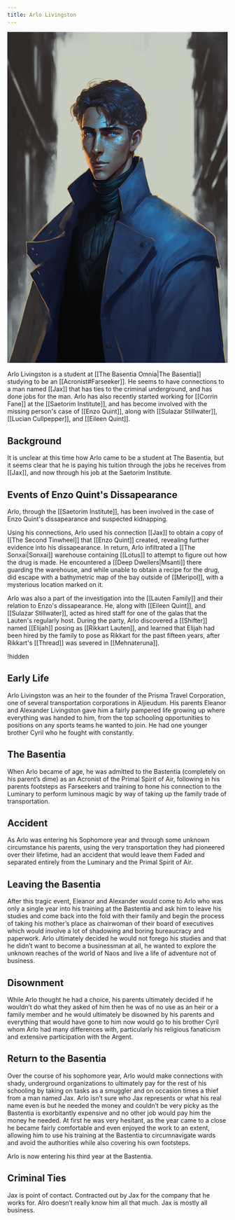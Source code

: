 ```yaml
---
title: Arlo Livingston
---
```


![Arlo Livingston|400](./images/Morne_a_young_man_wearing_a_turtle_neck_and_a_long_blue_coat_st_703294ce-f2e5-4ce6-909d-66de6073918a.png "right center vertical")

Arlo Livingston is a student at [[The Basentia Omnia|The Basentia]] studying to be an [[Acronist#Farseeker]]. He seems to have connections to a man named [[Jax]] that has ties to the criminal underground, and has done jobs for the man. Arlo has also recently started working for [[Corrin Fane]] at the [[Saetorim Institute]], and has become involved with the missing person's case of [[Enzo Quint]], along with [[Sulazar Stillwater]], [[Lucian Cullpepper]], and [[Eileen Quint]].

## Background

It is unclear at this time how Arlo came to be a student at The Basentia, but it seems clear that he is paying his tuition through the jobs he receives from [[Jax]], and now through his job at the Saetorim Institute.

## Events of Enzo Quint's Dissapearance

Arlo, through the [[Saetorim Institute]], has been involved in the case of Enzo Quint's dissapearance and suspected kidnapping. 

Using his connections, Arlo used his connection [[Jax]] to obtain a copy of [[The Second Tinwheel]] that [[Enzo Quint]] created, revealing further evidence into his dissapearance. In return, Arlo infiltrated a [[The Sonxai|Sonxai]] warehouse containing [[Lotus]] to attempt to figure out how the drug is made. He encountered a [[Deep Dwellers|Msanti]] there guarding the warehouse, and while unable to obtain a recipe for the drug, did escape with a bathymetric map of the bay outside of [[Meripol]], with a mysterious location marked on it.

Arlo was also a part of the investigation into the [[Lauten Family]] and their relation to Enzo's dissapearance. He, along with [[Eileen Quint]], and [[Sulazar Stillwater]], acted as hired staff for one of the galas that the Lauten's regularly host. During the party, Arlo discovered a [[Shifter]] named [[Elijah]] posing as [[Rikkart Lauten]], and learned that Elijah had been hired by the family to pose as Rikkart for the past fifteen years, after Rikkart's [[Thread]] was severed in [[Mehnateruna]].

!hidden

## Early Life
Arlo Livingston was an heir to the founder of the Prisma Travel Corporation, one of several transportation corporations in Aljieudum. His parents Eleanor and Alexander Livingston gave him a fairly pampered life growing up where everything was handed to him, from the top schooling opportunities to positions on any sports teams he wanted to join. He had one younger brother Cyril who he fought with constantly. 

## The Basentia
When Arlo became of age, he was admitted to the Bastentia (completely on his parent’s dime) as an Acronist of the Primal Spirit of Air, following in his parents footsteps as Farseekers and training to hone his connection to the Luminary to perform luminous magic by way of taking up the family trade of transportation.

## Accident
As Arlo was entering his Sophomore year and through some unknown circumstance his parents, using the very transportation they had pioneered over their lifetime, had an accident that would leave them Faded and separated entirely from the Luminary and the Primal Spirit of Air. 

## Leaving the Basentia
After this tragic event, Eleanor and Alexander would come to Arlo who was only a single year into his training at the Bastentia and ask him to leave his studies and come back into the fold with their family and begin the process of taking his mother’s place as chairwoman of their board of executives which would involve a lot of shadowing and boring bureaucracy and paperwork. Arlo ultimately decided he would not forego his studies and that he didn’t want to become a businessman at all, he wanted to explore the unknown reaches of the world of Naos and live a life of adventure not of business.

  
## Disownment
While Arlo thought he had a choice, his parents ultimately decided if he wouldn’t do what they asked of him then he was of no use as an heir or a family member and he would ultimately be disowned by his parents and everything that would have gone to him now would go to his brother Cyril whom Arlo had many differences with, particularly his religious fanaticism and extensive participation with the Argent.

  
## Return to the Basentia
Over the course of his sophomore year, Arlo would make connections with shady, underground organizations to ultimately pay for the rest of his schooling by taking on tasks as a smuggler and on occasion times a thief from a man named Jax. Arlo isn’t sure who Jax represents or what his real name even is but he needed the money and couldn’t be very picky as the Bastentia is exorbitantly expensive and no other job would pay him the money he needed. At first he was very hesitant, as the year came to a close he became fairly comfortable and even enjoyed the work to an extent, allowing him to use his training at the Bastentia to circumnavigate wards and avoid the authorities while also covering his own footsteps. 

Arlo is now entering his third year at the Bastentia.

## Criminal Ties
Jax is point of contact. Contracted out by Jax for the company that he works for. Alro doesn’t really know him all that much. Jax is mostly all business. 